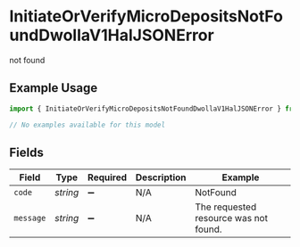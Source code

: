 # InitiateOrVerifyMicroDepositsNotFoundDwollaV1HalJSONError

not found

## Example Usage

```typescript
import { InitiateOrVerifyMicroDepositsNotFoundDwollaV1HalJSONError } from "dwolla/models/errors";

// No examples available for this model
```

## Fields

| Field                                 | Type                                  | Required                              | Description                           | Example                               |
| ------------------------------------- | ------------------------------------- | ------------------------------------- | ------------------------------------- | ------------------------------------- |
| `code`                                | *string*                              | :heavy_minus_sign:                    | N/A                                   | NotFound                              |
| `message`                             | *string*                              | :heavy_minus_sign:                    | N/A                                   | The requested resource was not found. |